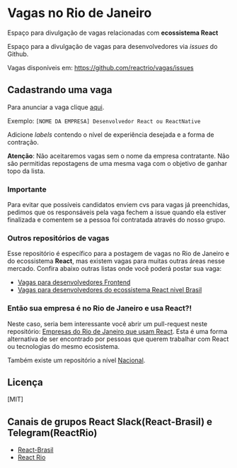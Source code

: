 # Vagas no Rio de Janeiro

Espaço para divulgação de vagas relacionadas com **ecossistema React**

Espaço para a divulgação de vagas para desenvolvedores via _issues_ do Github.

Vagas disponíveis em: https://github.com/reactrio/vagas/issues

## Cadastrando uma vaga

Para anunciar a vaga clique <a href="https://github.com/reactrio/vagas/issues/new?template=vagas_template.md&title[NOME+DA+EMPRESA]+Desenvolvedor+React+ou+ReactNative">aqui</a>.

Exemplo: `[NOME DA EMPRESA] Desenvolvedor React ou ReactNative`

Adicione _labels_ contendo o nível de experiência desejada e a forma de contração.

**Atenção**: Não aceitaremos vagas sem o nome da empresa contratante. Não são permitidas repostagens de uma mesma vaga com o objetivo de ganhar topo da lista.

### Importante

Para evitar que possíveis candidatos enviem cvs para vagas já preenchidas, pedimos que os responsáveis pela vaga fechem a issue quando ela estiver finalizada e comentem se a pessoa foi contratada através do nosso grupo.

### Outros repositórios de vagas

Esse repositório é específico para a postagem de vagas no Rio de Janeiro e do ecossistema **React**,
mas existem vagas para muitas outras áreas nesse mercado.
Confira abaixo outras listas onde você poderá postar sua vaga:

- [Vagas para desenvolvedores Frontend](https://github.com/frontendbr/vagas)
- [Vagas para desenvolvedores do ecossistema React nivel Brasil](https://github.com/react-brasil/vagas/)

### Então sua empresa é no Rio de Janeiro e usa React?!

Neste caso, seria bem interessante você abrir um pull-request neste repositório: [Empresas do Rio de Janeiro que usam React](https://github.com/reactrio/empresas-no-rio-de-janeiro-que-usam-react). Esta é uma forma alternativa de ser encontrado por pessoas que querem trabalhar com React ou tecnologias do mesmo ecosistema.

Também existe um repositório a nível [Nacional](https://github.com/react-brasil/empresas-que-usam-react-no-brasil).

## Licença

[MIT]

## Canais de grupos React Slack(React-Brasil) e Telegram(ReactRio)
 - [React-Brasil](http://react-brasil-slack.herokuapp.com/)
 - [React Rio](https://t.me/reactrio)
